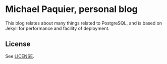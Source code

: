 # Michael Paquier, personal blog

This blog relates about many things related to PostgreSQL, and is based
on Jekyll for performance and facility of deployment.

## License

See [LICENSE](https://github.com/jekyll/jekyll/blob/master/LICENSE).

